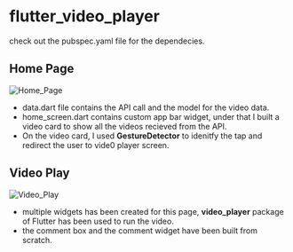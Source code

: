 # flutter_video_player

check out the pubspec.yaml file for the dependecies.

## Home Page

![Home_Page](https://i.postimg.cc/k5X1wPW1/Screenshot-2024-01-02-at-10-44-14-PM.png "The Home Page")

* data.dart file contains the API call and the model for the video data.
* home_screen.dart contains custom app bar widget, under that I built a video card to show all the videos recieved from the API.
* On the video card, I used **GestureDetector** to idenitfy the tap and redirect the user to vide0 player screen.

## Video Play

![Video_Play](https://i.postimg.cc/RZCJbHBv/Screenshot-2024-01-02-at-10-43-20-PM.png "The Video Play Page")

* multiple widgets has been created for this page, **video_player** package of Flutter has been used to run the video.
* the comment box and the comment widget have been built from scratch.
